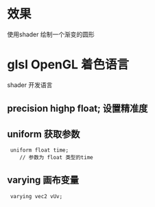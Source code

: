# 效果
使用shader 绘制一个渐变的圆形
# glsl  OpenGL 着色语言
shader 开发语言
##   precision highp float; 设置精准度
## uniform 获取参数
```
 uniform float time;
	// 参数为 float 类型的time
```
##  varying 画布变量
```
 varying vec2 vUv;
```